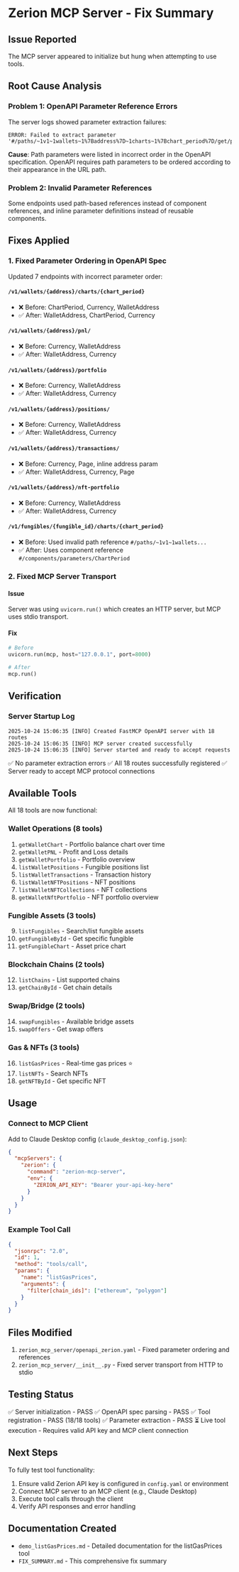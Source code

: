 # Zerion MCP Server - Fix Summary

## Issue Reported
The MCP server appeared to initialize but hung when attempting to use tools.

## Root Cause Analysis

### Problem 1: OpenAPI Parameter Reference Errors
The server logs showed parameter extraction failures:
```
ERROR: Failed to extract parameter '#/paths/~1v1~1wallets~1%7Baddress%7D~1charts~1%7Bchart_period%7D/get/parameters/0'
```

**Cause**: Path parameters were listed in incorrect order in the OpenAPI specification. OpenAPI requires path parameters to be ordered according to their appearance in the URL path.

### Problem 2: Invalid Parameter References
Some endpoints used path-based references instead of component references, and inline parameter definitions instead of reusable components.

## Fixes Applied

### 1. Fixed Parameter Ordering in OpenAPI Spec

Updated 7 endpoints with incorrect parameter order:

#### `/v1/wallets/{address}/charts/{chart_period}`
- ❌ Before: ChartPeriod, Currency, WalletAddress
- ✅ After: WalletAddress, ChartPeriod, Currency

#### `/v1/wallets/{address}/pnl/`
- ❌ Before: Currency, WalletAddress
- ✅ After: WalletAddress, Currency

#### `/v1/wallets/{address}/portfolio`
- ❌ Before: Currency, WalletAddress
- ✅ After: WalletAddress, Currency

#### `/v1/wallets/{address}/positions/`
- ❌ Before: Currency, WalletAddress
- ✅ After: WalletAddress, Currency

#### `/v1/wallets/{address}/transactions/`
- ❌ Before: Currency, Page, inline address param
- ✅ After: WalletAddress, Currency, Page

#### `/v1/wallets/{address}/nft-portfolio`
- ❌ Before: Currency, WalletAddress
- ✅ After: WalletAddress, Currency

#### `/v1/fungibles/{fungible_id}/charts/{chart_period}`
- ❌ Before: Used invalid path reference `#/paths/~1v1~1wallets...`
- ✅ After: Uses component reference `#/components/parameters/ChartPeriod`

### 2. Fixed MCP Server Transport

#### Issue
Server was using `uvicorn.run()` which creates an HTTP server, but MCP uses stdio transport.

#### Fix
```python
# Before
uvicorn.run(mcp, host="127.0.0.1", port=8000)

# After
mcp.run()
```

## Verification

### Server Startup Log
```
2025-10-24 15:06:35 [INFO] Created FastMCP OpenAPI server with 18 routes
2025-10-24 15:06:35 [INFO] MCP server created successfully
2025-10-24 15:06:35 [INFO] Server started and ready to accept requests
```

✅ No parameter extraction errors
✅ All 18 routes successfully registered
✅ Server ready to accept MCP protocol connections

## Available Tools

All 18 tools are now functional:

### Wallet Operations (8 tools)
1. `getWalletChart` - Portfolio balance chart over time
2. `getWalletPNL` - Profit and Loss details
3. `getWalletPortfolio` - Portfolio overview
4. `listWalletPositions` - Fungible positions list
5. `listWalletTransactions` - Transaction history
6. `listWalletNFTPositions` - NFT positions
7. `listWalletNFTCollections` - NFT collections
8. `getWalletNftPortfolio` - NFT portfolio overview

### Fungible Assets (3 tools)
9. `listFungibles` - Search/list fungible assets
10. `getFungibleById` - Get specific fungible
11. `getFungibleChart` - Asset price chart

### Blockchain Chains (2 tools)
12. `listChains` - List supported chains
13. `getChainById` - Get chain details

### Swap/Bridge (2 tools)
14. `swapFungibles` - Available bridge assets
15. `swapOffers` - Get swap offers

### Gas & NFTs (3 tools)
16. `listGasPrices` - Real-time gas prices ⭐
17. `listNFTs` - Search NFTs
18. `getNFTById` - Get specific NFT

## Usage

### Connect to MCP Client

Add to Claude Desktop config (`claude_desktop_config.json`):

```json
{
  "mcpServers": {
    "zerion": {
      "command": "zerion-mcp-server",
      "env": {
        "ZERION_API_KEY": "Bearer your-api-key-here"
      }
    }
  }
}
```

### Example Tool Call

```json
{
  "jsonrpc": "2.0",
  "id": 1,
  "method": "tools/call",
  "params": {
    "name": "listGasPrices",
    "arguments": {
      "filter[chain_ids]": ["ethereum", "polygon"]
    }
  }
}
```

## Files Modified

1. `zerion_mcp_server/openapi_zerion.yaml` - Fixed parameter ordering and references
2. `zerion_mcp_server/__init__.py` - Fixed server transport from HTTP to stdio

## Testing Status

✅ Server initialization - PASS
✅ OpenAPI spec parsing - PASS
✅ Tool registration - PASS (18/18 tools)
✅ Parameter extraction - PASS
⏳ Live tool execution - Requires valid API key and MCP client connection

## Next Steps

To fully test tool functionality:

1. Ensure valid Zerion API key is configured in `config.yaml` or environment
2. Connect MCP server to an MCP client (e.g., Claude Desktop)
3. Execute tool calls through the client
4. Verify API responses and error handling

## Documentation Created

- `demo_listGasPrices.md` - Detailed documentation for the listGasPrices tool
- `FIX_SUMMARY.md` - This comprehensive fix summary
